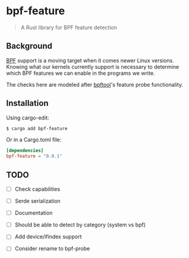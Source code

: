 # bpf-feature

> A Rust library for BPF feature detection

## Background

[BPF]() support is a moving target when it comes newer Linux versions. Knowing what our kernels currently support is necessary to determine which BPF features we can enable in the programs we write.

The checks here are modeled after [bpftool](https://github.com/libbpf/bpftool)'s feature probe functionality.

## Installation

Using cargo-edit:

```sh
$ cargo add bpf-feature
```

Or in a Cargo.toml file:

```toml
[dependencies]
bpf-feature = "0.0.1"
```

## TODO

- [ ] Check capabilities
- [ ] Serde serialization
- [ ] Documentation
- [ ] Should be able to detect by category (system vs bpf)
- [ ] Add device/ifindex support
- [ ] Consider rename to bpf-probe



